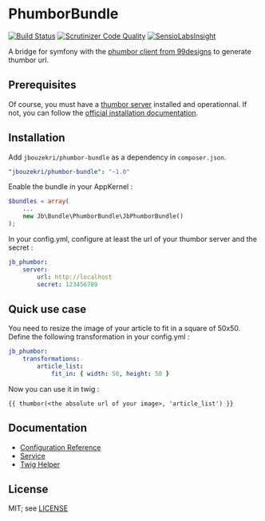 PhumborBundle
=============

[![Build Status](https://travis-ci.org/jbouzekri/PhumborBundle.svg?branch=master)](https://travis-ci.org/jbouzekri/PhumborBundle)
[![Scrutinizer Code Quality](https://scrutinizer-ci.com/g/jbouzekri/PhumborBundle/badges/quality-score.png?s=a0a8958b6ab291dc6f867b7df49cf55be590c23d)](https://scrutinizer-ci.com/g/jbouzekri/PhumborBundle/)
[![SensioLabsInsight](https://insight.sensiolabs.com/projects/f3668751-012f-4444-9d48-7833e2a420ec/mini.png)](https://insight.sensiolabs.com/projects/f3668751-012f-4444-9d48-7833e2a420ec)

A bridge for symfony with the [phumbor client from 99designs](https://github.com/99designs/phumbor) to generate thumbor url.

Prerequisites
-------------

Of course, you must have a [thumbor server](https://github.com/thumbor/thumbor/wiki) installed and operationnal.
If not, you can follow the [official installation documentation](https://github.com/thumbor/thumbor/wiki/Installing).

Installation
------------

Add `jbouzekri/phumbor-bundle` as a dependency in `composer.json`.

``` yml
"jbouzekri/phumbor-bundle": "~1.0"
```

Enable the bundle in your AppKernel :

``` php
$bundles = array(
    ...
    new Jb\Bundle\PhumborBundle\JbPhumborBundle()
);
```

In your config.yml, configure at least the url of your thumbor server and the secret :

``` yml
jb_phumbor:
    server:
        url: http://localhost
        secret: 123456789
```

Quick use case
--------------

You need to resize the image of your article to fit in a square of 50x50. Define the following transformation in your config.yml :

``` yml
jb_phumbor:
    transformations:
        article_list:
            fit_in: { width: 50, height: 50 }
```

Now you can use it in twig :

``` twig
{{ thumbor(<the absolute url of your image>, 'article_list') }}
```

Documentation
-------------

* [Configuration Reference](Resources/doc/reference.md)
* [Service](Resources/doc/service.md)
* [Twig Helper](Resources/doc/twig_helper.md)

License
-------

MIT; see [LICENSE](LICENSE)
